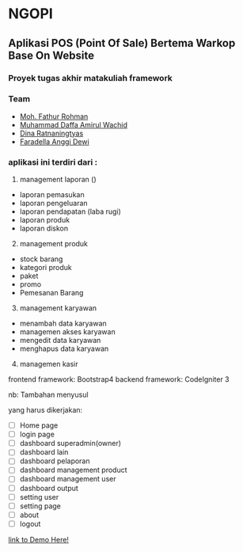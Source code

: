 # NGOPI
## Aplikasi POS (Point Of Sale) Bertema Warkop Base On Website
### Proyek tugas akhir matakuliah framework

### Team
* [Moh. Fathur Rohman](https://github.com/rahmanboy987)
* [Muhammad Daffa Amirul Wachid](https://github.com/daffanaw)
* [Dina Ratnaningtyas](https://github.com/dinaratnatys)
* [Faradella Anggi Dewi](https://github.com/faradella)

### aplikasi ini terdiri dari :
1. management laporan ()
  * laporan pemasukan
  * laporan pengeluaran
  * laporan pendapatan (laba rugi)
  * laporan produk
  * laporan diskon

2. management produk
  * stock barang
  * kategori produk
  * paket
  * promo
  * Pemesanan Barang

3. management karyawan
  * menambah data karyawan
  * managemen akses karyawan
  * mengedit data karyawan
  * menghapus data karyawan

4. managemen kasir

frontend framework: Bootstrap4
backend framework: CodeIgniter 3


nb: Tambahan menyusul

yang harus dikerjakan:
- [ ] Home page
- [ ] login page
- [ ] dashboard superadmin(owner)
- [ ] dashboard lain
- [ ] dashboard pelaporan 
- [ ] dashboard management product
- [ ] dashboard management user
- [ ] dashboard output
- [ ] setting user
- [ ] setting page
- [ ] about
- [ ] logout

[link to Demo Here!](#)
